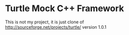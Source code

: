 # Turtle Mock C++ Framework

This is not my project, it is just clone of http://sourceforge.net/projects/turtle/ version 1.0.1
